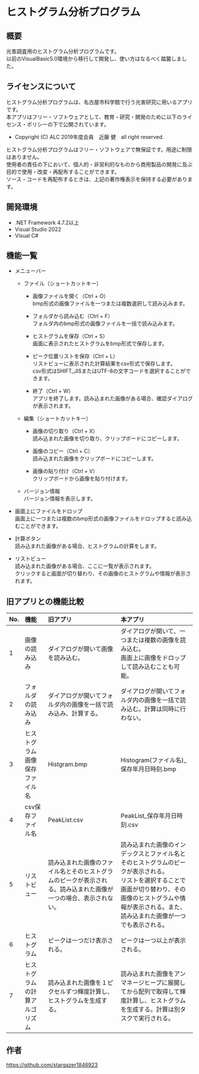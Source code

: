 # ヒストグラム分析プログラム

## 概要
光害調査用のヒストグラム分析プログラムです。<br>
以前のVisualBasic5.0環境から移行して開発し、使い方はなるべく踏襲しました。

## ライセンスについて
ヒストグラム分析プログラムは、名古屋市科学館で行う光害研究に用いるアプリです。<br>
本アプリはフリー・ソフトウェアとして、教育・研究・開発のために以下のライセンス・ポリシーの下で公開されています。<br>

- Copyright (C) ALC 2019年度会員　近藤 健　all right reserved.

ヒストグラム分析プログラムはフリー・ソフトウェアで無保証です。用途に制限はありません。<br>
使用者の責任の下において、個人的・非営利的なものから商用製品の開発に及ぶ目的で使用・改変・再配布することができます。<br>
ソース・コードを再配布するときは、上記の著作権表示を保持する必要があります。

## 開発環境
- .NET Framework 4.7.2以上
- Visual Studio 2022
- Visual C#

## 機能一覧
- メニューバー
    - ファイル（ショートカットキー）
        - 画像ファイルを開く（Ctrl + O）<br>
bmp形式の画像ファイルを一つまたは複数選択して読み込みます。

        - フォルダから読み込む（Ctrl + F）<br>
フォルダ内のbmp形式の画像ファイルを一括で読み込みます。

        - ヒストグラムを保存（Ctrl + S）<br>
画面に表示されたヒストグラムをbmp形式で保存します。

        - ピーク位置リストを保存（Ctrl + L）<br>
リストビューに表示された計算結果をcsv形式で保存します。<br>
csv形式はSHIFT_JISまたはUTF-8の文字コードを選択することができます。

        - 終了（Ctrl + W）<br>
アプリを終了します。読み込まれた画像がある場合、確認ダイアログが表示されます。

    - 編集（ショートカットキー）
        - 画像の切り取り（Ctrl + X）<br>
読み込まれた画像を切り取り、クリップボードにコピーします。

        - 画像のコピー（Ctrl + C）<br>
読み込まれた画像をクリップボードにコピーします。

        - 画像の貼り付け（Ctrl + V）<br>
クリップボードから画像を貼り付けます。

    - バージョン情報<br>
バージョン情報を表示します。

- 画面上にファイルをドロップ<br>
画面上に一つまたは複数のbmp形式の画像ファイルをドロップすると読み込むことができます。

- 計算ボタン<br>
読み込まれた画像がある場合、ヒストグラムの計算をします。<br>

- リストビュー<br>
読み込まれた画像がある場合、ここに一覧が表示されます。<br>
クリックすると画面が切り替わり、その画像のヒストグラムや情報が表示されます。

## 旧アプリとの機能比較
|No.|機能|旧アプリ|本アプリ|
|:--|:--|:--|:--|
|1|画像の読み込み|ダイアログが開いて画像を読み込む。|ダイアログが開いて、一つまたは複数の画像を読み込む。<br>画面上に画像をドロップして読み込むことも可能。|
|2|フォルダの読み込み|ダイアログが開いてフォルダ内の画像を一括で読み込み、計算する。|ダイアログが開いてフォルダ内の画像を一括で読み込む。計算は同時に行わない。|
|3|ヒストグラム画像保存ファイル名|Histgram.bmp|Histogram(ファイル名)_保存年月日時刻.bmp|
|4|csv保存ファイル名|PeakList.csv|PeakList_保存年月日時刻.csv|
|5|リストビュー|読み込まれた画像のファイル名とそのヒストグラムのピークが表示される。読み込まれた画像が一つの場合、表示されない。|読み込まれた画像のインデックスとファイル名とそのヒストグラムのピークが表示される。<br>リストを選択することで画面が切り替わり、その画像のヒストグラムや情報が表示される。また、読み込まれた画像が一つでも表示される。|
|6|ヒストグラム|ピークは一つだけ表示される。|ピークは一つ以上が表示される。|
|7|ヒストグラムの計算アルゴリズム|読み込まれた画像を１ピクセルずつ輝度計算し、ヒストグラムを生成する。|読み込まれた画像をアンマネージヒープに展開してから配列で取得して輝度計算し、ヒストグラムを生成する。計算は別タスクで実行される。|

## 作者
https://github.com/stargazer1846923
